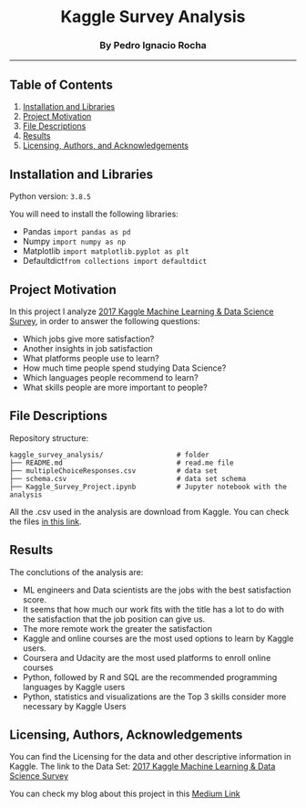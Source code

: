 # <center> Kaggle Survey Analysis </center>
### <center> By Pedro Ignacio Rocha </center>
-------

## Table of Contents

1. [Installation and Libraries](#installation)
2. [Project Motivation](#motivation)
3. [File Descriptions](#files)
4. [Results](#results)
5. [Licensing, Authors, and Acknowledgements](#licensing)

## Installation and Libraries  <a name="installation"></a>

Python version: `3.8.5`

You will need to install the following libraries:

* Pandas `import pandas as pd`
* Numpy `import numpy as np`
* Matplotlib `import matplotlib.pyplot as plt`
* Defaultdict`from collections import defaultdict`

## Project Motivation<a name="motivation"></a>
In this project I analyze [2017 Kaggle Machine Learning & Data Science Survey](https://www.kaggle.com/kaggle/kaggle-survey-2017), in order to answer the following questions:

* Which jobs give more satisfaction?
* Another insights in job satisfaction
* What platforms people use to learn?
* How much time people spend studying Data Science?
* Which languages people recommend to learn?
* What skills people are more important to people?

## File Descriptions <a name="files"></a>
Repository structure:
    
    kaggle_survey_analysis/                  # folder
    ├── README.md                            # read.me file 
    ├── multipleChoiceResponses.csv          # data set
    ├── schema.csv                           # data set schema
    ├── Kaggle_Survey_Project.ipynb          # Jupyter notebook with the analysis

All the .csv used in the analysis are download from Kaggle. You can check the files [in this link](https://www.kaggle.com/kaggle/kaggle-survey-2017).

## Results<a name="results"></a>

The conclutions of the analysis are:

* ML engineers and Data scientists are the jobs with the best satisfaction score.
* It seems that how much our work fits with the title has a lot to do with the satisfaction that the job position can give us.
* The more remote work the greater the satisfaction
* Kaggle and online courses are the most used options to learn by Kaggle users.
* Coursera and Udacity are the most used platforms to enroll online courses
* Python, followed by R and SQL are the recommended programming languages by Kaggle users
* Python, statistics and visualizations are the Top 3 skills consider more necessary by Kaggle Users

## Licensing, Authors, Acknowledgements<a name="licensing"></a>
You can find the Licensing for the data and other descriptive information in Kaggle.
The link to the Data Set: [2017 Kaggle Machine Learning & Data Science Survey](https://www.kaggle.com/kaggle/kaggle-survey-2017)

You can check my blog about this project in this [Medium Link](https://rochapedroignacio.medium.com/these-advices-from-kaggle-users-will-make-your-career-easier-e347858a394d)
